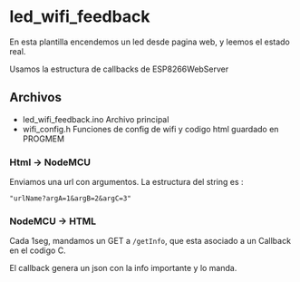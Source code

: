 # led_wifi_feedback
En esta plantilla encendemos un led desde pagina web, y leemos el estado real.

Usamos la estructura de callbacks de ESP8266WebServer


## Archivos
- led_wifi_feedback.ino   Archivo principal
- wifi_config.h           Funciones de config de wifi y codigo html guardado en PROGMEM

### Html -> NodeMCU
Enviamos una url con argumentos. La estructura del string es :
```
"urlName?argA=1&argB=2&argC=3"
```

### NodeMCU -> HTML
Cada 1seg, mandamos un GET a `/getInfo`, que esta asociado a un Callback en el codigo C.

El callback genera un json con la info importante y lo manda.
